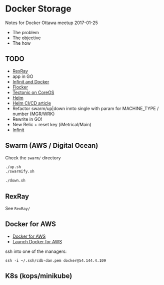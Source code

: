 # Docker Storage

Notes for Docker Ottawa meetup 2017-01-25

- The problem
- The objective
- The how

## TODO 
- [RexRay](https://github.com/codedellemc/labs/tree/master/demo-persistence-with-postgres-docker)
- app in GO
- [Infinit and Docker](https://media-glass.es/playing-with-infinit-docker-651236e68cf#.viifcrula)
- [Flocker](https://flocker-docs.clusterhq.com/en/latest/docker-integration/manual-install.html)
- [Tectonic on CoreOS](https://tectonic.com/enterprise/docs/latest/install/aws/index.html)
- [Helm](https://github.com/kubernetes/helm)
- [Helm CI/CD article](https://hackernoon.com/the-missing-ci-cd-kubernetes-component-helm-package-manager-1fe002aac680#.mq4ol654o)
- Refactor swarm/up|down innto single with param for MACHINE_TYPE / number (MGR/WRK)
- Rewrite in GO!
- New Relic + reset key (iMetrical/Main)
- [Infinit](https://infinit.sh/get-started/linux)

## Swarm (AWS / Digital Ocean)
Check the `swarm/` directory
```bash
./up.sh 
./swarmify.sh

./down.sh
```

## RexRay
See `RexRay/`

## Docker for AWS
- [Docker for AWS](https://docs.docker.com/docker-for-aws/)
- [Launch Docker for AWS](https://docs.docker.com/docker-for-aws/release-notes/)

ssh into one of the managers:
```
ssh -i ~/.ssh/cdb-dan.pem docker@54.144.4.109
```

## K8s (kops/minikube)